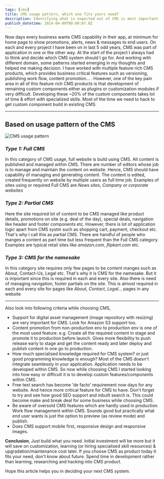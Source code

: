 ```yaml
---
tags: [cms]
title: CMS usage pattern, which one fits yours need?
description: Identifying what is expected out of CMS is most important factor before choosing or building the CMS. Here I describe 3 fundamental types of CMS need and help you with the criteria while deciding CMS.
publish_datetime: 2014-04-09T00:00:07.0Z
---
```


Now days every business wants CMS capability in their app, at minimum for home page to show promotions, alerts, news & messages to end users. On each and every project I have been on in last 5 odd years, CMS was part of application in one or the other way. At the start of the project I always had to think and decide which CMS system should I go for. And working with different domain, some patterns started emerging in my thoughts and helped me making decision.
I have worked with multiple feature rich CMS products, which provides business critical features such as versioning, publishing work flow, content promotion... . However, one of the key pain area in all of this feature rich CMS products is that development of remaining custom components either as plugins or customization modules if very difficult. Developing these ~20% of the custom components takes lot of time & effort with specialized skills. Most of the time we need to hack to get custom component build in existing CMS.


_____

## Based on usage pattern of the CMS

![CMS usage pattern](ref:images:posts/cms-usage-pattern/cms-usage-pattern.png "CMS usage pattern")

### *Type 1: Full CMS*

In this category of CMS usage, full website is build using CMS. All content is published and managed within CMS. There are number of editors whose job is to manage and maintain the content on website. Hence, CMS should have capability of managing and generating content. The content is edited, created frequently on website by multiple users as full time job. Examples of sites using or required Full CMS are *News sites*, *Company or corporate websites*


### *Type 2: Partial CMS*
Here the site required lot of content to be CMS managed like product details, promotions on site (e.g. deal of the day), special deals, navigation like header and footer components etc. However, there is lot of application logic apart from CMS systm such as shopping cart, payment, checkout etc. That's why I call this as partial CMS. There are handful of people who manges a content as part time  but less frequent than the Full CMS category. Examples are typical retail sites like *amazon.com*, *flipkart.com* etc.


### *Type 3: CMS for the namesake*
In this category site requires only few pages to be content manges such as About, Contact-Us, Legal etc. That's why it is CMS for the namesake. But it is important since this is required in each and every site. Also there is need of managing navigation, footer partials on the site. This is almost required in each and every site for pages like *About*, *Contact*, *Legal*... pages in any website

_____

<div class="lead">
Also look into following criteria while choosing CMS,
</div>

* Support for digital asset management (image repository with resizing) are very important for CMS. Look for Amazon S3 support too.
* Content promotion from non-production env to production env is one of the most used feature. e.g. Create all the required content in stage and promote it to production before launch. Gives more flexibility to push release early to stage and get the content ready and later deploy and publish content in one go to production.
* How much specialised knowledge required for CMS system? or just good programming knowledge is enough? Most of the CMS doesn't integrate seamlessly in your application. Application needs to be developed within CMS. So now while choosing CMS I started looking into how easy or difficult it is to develop custom features/components within CMS.
* Free text search has become 'de facto' requirement now days for any website. And hence more critical feature for CMS to have. Don't forget to try and see how good SEO support and inbuilt search is. This could become make and break deal for some business while choosing CMS.
* Be aware of oversold CMS features which are hardly used in production.  Work flow management within CMS. Sounds good but practically what end user wants is just the option to preview (as review mode) and publish.
* Does CMS support mobile first, responsive design and responsive images.

**Conclusion**, Just build what you need. Initial investment will be more but it will save on customization, learning (or hiring specialised skill resources) & upgradation/maintenance cost later. If you choose CMS as product today it fits your need, don't know about future. Spend time in development rather than learning, researching and hacking into CMS product.

Hope this article helps you in deciding your next CMS system.